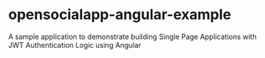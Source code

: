 # opensocialapp-angular-example
A sample application to demonstrate building Single Page Applications with JWT Authentication Logic using Angular
